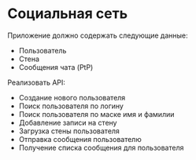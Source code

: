 # Социальная сеть

Приложение должно содержать следующие данные:
- Пользователь
- Стена
- Сообщения чата (PtP)


Реализовать API:
- Создание нового пользователя
- Поиск пользователя по логину
- Поиск пользователя по маске имя и фамилии
- Добавление записи на стену
- Загрузка стены пользователя
- Отправка сообщения пользователю
- Получение списка сообщения для пользователя
